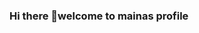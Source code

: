 ### Hi there 👋welcome to mainas profile 

<!--
**mainangaruiya/mainangaruiya** is a ✨ _special_ ✨ repository because its `README.md` (this file) appears on your GitHub profile.

Here are some ideas to get you started:

- 🔭 I’m currently working on software development
- 🌱 I’m currently learning python 
- 👯 I’m looking to collaborate on ...
- 🤔 I’m looking for help with pyhon ,c html,css and js.
- 💬 Ask me about ...
- 📫 How to reach me: 003paulmaina@gmail.com
- 😄 Pronouns: him
- ⚡ Fun fact: i love what i do 
-->

